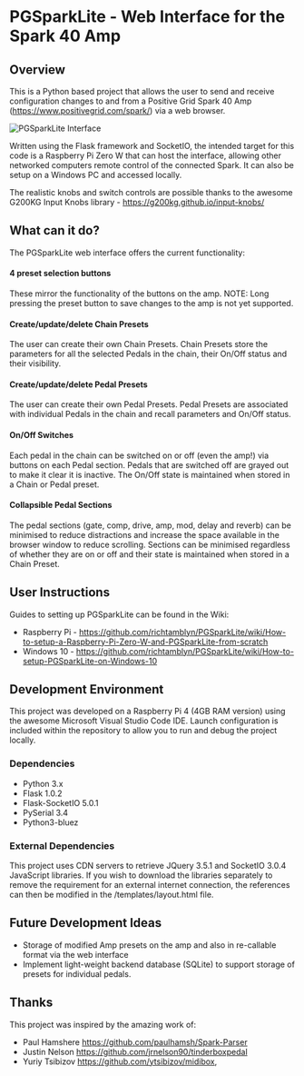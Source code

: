 # PGSparkLite - Web Interface for the Spark 40 Amp

## Overview

This is a Python based project that allows the user to send and receive configuration changes to and from a Positive Grid Spark 40 Amp (https://www.positivegrid.com/spark/) via a web browser. 

![PGSparkLite Interface](https://richtamblyn.co.uk/wp-content/uploads/2021/02/NewStyles.jpg)

Written using the Flask framework and SocketIO, the intended target for this code is a Raspberry Pi Zero W that can host the interface, allowing other networked computers remote control of the connected Spark. It can also be setup on a Windows PC and accessed locally.

The realistic knobs and switch controls are possible thanks to the awesome G200KG Input Knobs library - https://g200kg.github.io/input-knobs/

## What can it do?
The PGSparkLite web interface offers the current functionality:

#### 4 preset selection buttons
These mirror the functionality of the buttons on the amp. NOTE: Long pressing the preset button to save changes to the amp is not yet supported.

#### Create/update/delete Chain Presets
The user can create their own Chain Presets. Chain Presets store the parameters for all the selected Pedals in the chain, their On/Off status and their visibility.

#### Create/update/delete Pedal Presets
The user can create their own Pedal Presets. Pedal Presets are associated with individual Pedals in the chain and recall parameters and On/Off status.

#### On/Off Switches
Each pedal in the chain can be switched on or off (even the amp!) via buttons on each Pedal section. Pedals that are switched off are grayed out to make it clear it is inactive. The On/Off state is maintained when stored in a Chain or Pedal preset.

#### Collapsible Pedal Sections
The pedal sections (gate, comp, drive, amp, mod, delay and reverb) can be minimised to reduce distractions and increase the space available in the browser window to reduce scrolling. Sections can be minimised regardless of whether they are on or off and their state is maintained when stored in a Chain Preset.

## User Instructions
Guides to setting up PGSparkLite can be found in the Wiki: 

* Raspberry Pi - https://github.com/richtamblyn/PGSparkLite/wiki/How-to-setup-a-Raspberry-Pi-Zero-W-and-PGSparkLite-from-scratch
* Windows 10 - https://github.com/richtamblyn/PGSparkLite/wiki/How-to-setup-PGSparkLite-on-Windows-10

## Development Environment
This project was developed on a Raspberry Pi 4 (4GB RAM version) using the awesome Microsoft Visual Studio Code IDE. Launch configuration is included within the repository to allow you to run and debug the project locally. 

### Dependencies
- Python 3.x
- Flask 1.0.2 
- Flask-SocketIO 5.0.1
- PySerial 3.4
- Python3-bluez

### External Dependencies
This project uses CDN servers to retrieve JQuery 3.5.1 and SocketIO 3.0.4 JavaScript libraries. If you wish to download the libraries separately to remove the requirement for an external internet connection, the references can then be modified in the /templates/layout.html file.

## Future Development Ideas
- Storage of modified Amp presets on the amp and also in re-callable format via the web interface
- Implement light-weight backend database (SQLite) to support storage of presets for individual pedals.

## Thanks

This project was inspired by the amazing work of:

- Paul Hamshere https://github.com/paulhamsh/Spark-Parser
- Justin Nelson https://github.com/jrnelson90/tinderboxpedal
- Yuriy Tsibizov https://github.com/ytsibizov/midibox,